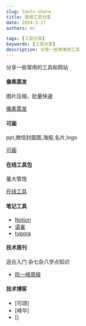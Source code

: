 ```yaml
---
slug: tools-share
title: 常用工具分享
date: 2024-3-17
authors: mr

tags: [工具分享]
keywords: [工具分享]
description: 分享一些常用的工具
---
```


分享一些常用的工具和网站

<!-- truncate -->

#### 像素蒸发

图片压缩，批量快速

[像素蒸发](https://moonvy.com/apps/PxEvapo/)

#### 可画

ppt,微信封面图,海报,名片,logo

[可画](https://www.canva.cn/)

#### 在线工具包

量大管饱

[在线工具](https://tool.lu/)

#### 笔记工具

- [Notion](https://www.notion.so/)
- [语雀](https://www.yuque.com/)
- [typora](https://www.typora.io/)

#### 技术周刊

适合入门 杂七杂八学点知识

- [阮一峰周报](https://www.ruanyifeng.com/blog/weekly/)

#### 技术博客

- [可颂]
- [峰华]
- []